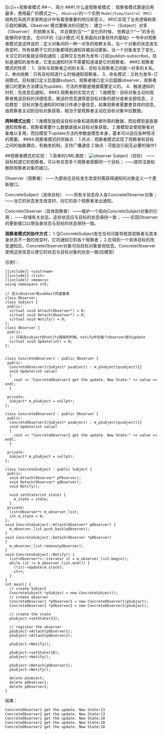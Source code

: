 [[c]]++观察者模式
##一、简介
###1.什么是观察者模式：
观察者模式算是应用最多，使用最广的模式之一。 `Observer`的一个实例 `Model/View/Control（MVC）` 结构在系统开发架构设计中有着很重要的地位和意义， MVC实现了业务逻辑和表示层的解耦。Observer 模式要解决的问题为： 建立一个一（Subject）对多（Observer） 的依赖关系， 并且做到当“一” 变化的时候， 依赖这个“一”的多也能够同步改变。
在GOF的《设计模式:可复用面向对象软件的基础》一书中对观察者模式是这样说的：定义对象间的一种一对多的依赖关系，当一个对象的状态发生改变时，所有依赖于它的对象都得到通知并被自动更新。当一个对象发生了变化，关注它的对象就会得到通知；这种交互也称为发布-订阅(publish-subscribe)。目标是通知的发布者，它发出通知时并不需要知道谁是它的观察者。
###2.观察者模式的性质：
1、目标与观察者之间的关系：目标与观察者之间是一对多的关系。
2、单向依赖：只有目标知道什么时候通知观察者。
3、命名模式：又称为发布-订阅模式，目标接口定义后面跟subject，观察者接口定义后面跟observer，观察者接口的更新方法建议为update，方法的参数是根据需要定义的。
4、触发通知的时机：先改变后通知。
###3.观察者的实现方式：
1.推模型：目标对象主动向观察者推送目标的详细信息，推送的信息通常是目标对象的部分或者全部信息。
2.拉模型：目标对象在通知的时候只传递少量信息，如果观察者需要更具体的信息，由观察者主动到目标对象获取，相当于是观察者主动在目标对象中拉数据。

**两种模式比较：**
1.推模型是假设目标对象知道观察者所需的数据，而拉模型是直接通知观察者，观察者需要什么数据直接从目标对象获取。
2.推模型会使观察者对象难以复用，而拉模型下update方法的参数是模型本身，基本可以适应各种情况的需要。
###4.观察者模式的优缺点：
1.优点：观察者模式实现了观察者和目标之间的抽象耦合，有触发机制，支持广播通信
2.缺点：可能会引起无必要的操作1.

##观察者模式的实现：
1.简单的UML类图：
![observer](/assets/observer.png)
Subject（目标）
——目标知道它的观察者。可以有任意多个观察者观察同一个目标；
——提供注册和删除观察者对象的接口。

Observer（观察者）
——为那些在目标发生改变时需获得通知的对象定义一个更新接口。

ConcreteSubject（具体目标）
——将有关状态存入各ConcreteObserver对象；
——当它的状态发生改变时，向它的各个观察者发出通知。

ConcreteObserver（具体观察者）
——维护一个指向ConcreteSubject对象的引用；
——存储有关状态，这些状态应与目标的状态保持一致；
——实现Observer的更新接口以使自身状态与目标的状态保持一致。

**观察者模式的协作方式：**
1.当ConcreteSubject发生任何可能导致其观察者与其本身状态不一致的改变时，它将通知它的各个观察者；
2.在得到一个具体目标的改变通知后，ConcreteObserver对象可向目标对象查询信息。ConcreteObserver使用这些信息以使它的状态与目标对象的状态一致(拉模型)

示例1：
```
[[include]] <iostream>
[[include]] <list>
[[include]] <memory>
using namespace std;

// 定义observer和subkect的虚基类
class Observer;
class Subject {
 public:
  virtual void Attach(Observer*) = 0;
  virtual void Detach(Observer*) = 0;
  virtual void Notify() = 0;
};
class Observer {
 public:
  // 只有在subject的notify调用的时候，notify中对每个observer进行update
  virtual void Update(int) = 0;
};


class ConcreteObserver1 : public Observer {
 public:
  ConcreteObserver1(Subject* psubject) : m_pSubject(psubject){}
  void Update(int value)
  {
    cout << "ConcreteObserver1 get the update. New State:" << value << endl;
  }

 private:
  Subject* m_pSubject = nullptr;
};

class ConcreteObserver2 : public Observer {
 public:
  ConcreteObserver2(Subject* psubject) : m_pSubject(psubject){}
  void Update(int value)
  {
    cout << "ConcreteObserver2 get the update. New State:" << value << endl;
  }

 private:
  Subject* m_pSubject = nullptr;
};

class ConcreteSubject : public Subject {
 public:
  void Attach(Observer* pPbserver);
  void Detach(Observer* pObserver);
  void Notify();

  void setState(int state) {
    m_state = state;
  }
 private:
  list<Observer*> m_observer_list;
  int m_state = 0;
};
void ConcreteSubject::Attach(Observer* pObserver) {
  m_observer_list.push_back(pObserver);
}
void ConcreteSubject::Detach(Observer *pObserver)
{
  m_observer_list.remove(pObserver);
}
void ConcreteSubject::Notify() {
  list<Observer*>::iterator it = m_observer_list.begin();
  while (it != m_observer_list.end()) {
    (*it)->Update(m_state);
    it++;
  }
}
int main() {
  // create Subject
  ConcreteSubject *pSubject = new ConcreteSubject();
  // create observer
  ConcreteObserver1 *pObserver1 = new ConcreteObserver1(pSubject);
  ConcreteObserver2 *pObserver2 = new ConcreteObserver2(pSubject);

  // create the state
  pSubject->setState(13);

  // register the observer
  pSubject->Attach(pObserver1);
  pSubject->Attach(pObserver2);

  pSubject->Notify();

  pSubject->setState(18);
  pSubject->Notify();

  pSubject->Detach(pObserver1);
  pSubject->Notify();

  delete pSubject;
  delete pObserver1;
  delete pObserver2;
}
```
结果：
```
ConcreteObserver1 get the update. New State:13
ConcreteObserver2 get the update. New State:13
ConcreteObserver1 get the update. New State:18
ConcreteObserver2 get the update. New State:18
ConcreteObserver2 get the update. New State:18
```
